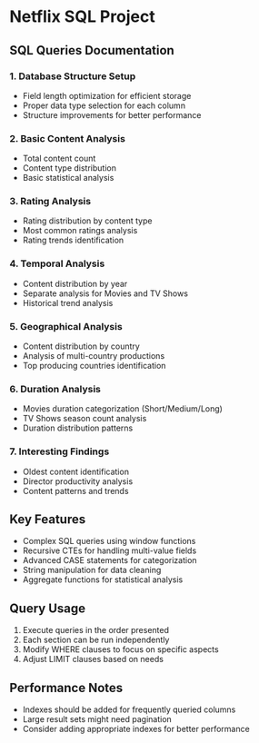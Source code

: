 # Netflix SQL Project
 
## SQL Queries Documentation

### 1. Database Structure Setup
- Field length optimization for efficient storage
- Proper data type selection for each column
- Structure improvements for better performance

### 2. Basic Content Analysis
- Total content count
- Content type distribution
- Basic statistical analysis

### 3. Rating Analysis
- Rating distribution by content type
- Most common ratings analysis
- Rating trends identification

### 4. Temporal Analysis
- Content distribution by year
- Separate analysis for Movies and TV Shows
- Historical trend analysis

### 5. Geographical Analysis
- Content distribution by country
- Analysis of multi-country productions
- Top producing countries identification

### 6. Duration Analysis
- Movies duration categorization (Short/Medium/Long)
- TV Shows season count analysis
- Duration distribution patterns

### 7. Interesting Findings
- Oldest content identification
- Director productivity analysis
- Content patterns and trends

## Key Features
- Complex SQL queries using window functions
- Recursive CTEs for handling multi-value fields
- Advanced CASE statements for categorization
- String manipulation for data cleaning
- Aggregate functions for statistical analysis

## Query Usage
1. Execute queries in the order presented
2. Each section can be run independently
3. Modify WHERE clauses to focus on specific aspects
4. Adjust LIMIT clauses based on needs

## Performance Notes
- Indexes should be added for frequently queried columns
- Large result sets might need pagination
- Consider adding appropriate indexes for better performance
